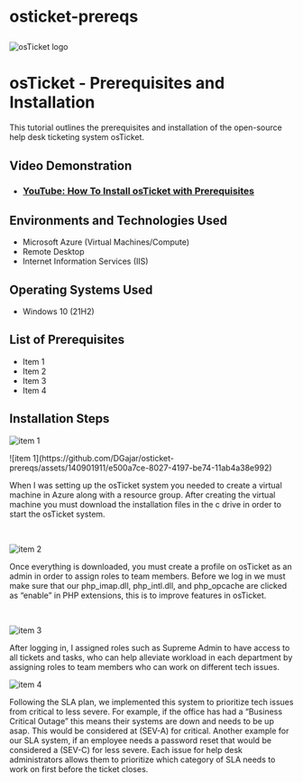 # osticket-prereqs<p align="center">
<img src="https://i.imgur.com/Clzj7Xs.png" alt="osTicket logo"/>
</p>

<h1>osTicket - Prerequisites and Installation</h1>
This tutorial outlines the prerequisites and installation of the open-source help desk ticketing system osTicket.<br />


<h2>Video Demonstration</h2>

- ### [YouTube: How To Install osTicket with Prerequisites](https://www.youtube.com)

<h2>Environments and Technologies Used</h2>

- Microsoft Azure (Virtual Machines/Compute)
- Remote Desktop
- Internet Information Services (IIS)

<h2>Operating Systems Used </h2>

- Windows 10</b> (21H2)

<h2>List of Prerequisites</h2>

- Item 1
- Item 2
- Item 3
- Item 4


<h2>Installation Steps</h2>

![item 1](https://github.com/DGajar/osticket-prereqs/assets/140901911/e500a7ce-8027-4197-be74-11ab4a38e992)



<p>
![item 1](https://github.com/DGajar/osticket-prereqs/assets/140901911/e500a7ce-8027-4197-be74-11ab4a38e992)
</p>
<p>
When I was setting up the osTicket system you needed to create a virtual machine in Azure along with a resource group. After creating the virtual machine you must download the installation files in the c drive in order to start the osTicket system.
</p>
<br />

![item 2](https://github.com/DGajar/osticket-prereqs/assets/140901911/dc59f914-94a8-4ab4-bc12-a44b17463951)
</p>
<p>
Once everything is downloaded, you must create a profile on osTicket as an admin in order to assign roles to team members. Before we log in we must make sure that our php_imap.dll, php_intl.dll, and php_opcache are clicked as “enable” in PHP extensions, this is to improve features in osTicket.
</p>
<br />

<p>

![item 3](https://github.com/DGajar/osticket-prereqs/assets/140901911/1fa8a4b9-9822-4930-a61e-24f7434d738f)

</p>
<p>
After logging in, I assigned roles such as Supreme Admin to have access to all tickets and tasks, who can help alleviate workload in each department by assigning roles to team members  who can work on different tech issues. 
<br />

</p>
<p>
  
</p>
<p>


<p>
<p>

![item 4](https://github.com/DGajar/osticket-prereqs/assets/140901911/1e54e2f0-df28-4cfd-b18f-904c94a0b348)

Following the SLA plan, we implemented this system to prioritize tech issues from critical to less severe.  For example, if the office has had a “Business Critical Outage” this means their systems are down and 
needs to be up asap. This would be considered at (SEV-A) for critical. Another example for our SLA system, if an employee needs a password reset that would be considered a (SEV-C) for less severe. Each issue for 
help desk administrators allows them to prioritize which category of SLA needs to work on first before the ticket closes.
</p>
<br />

  


